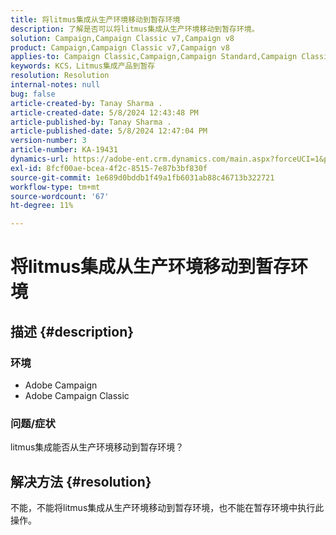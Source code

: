 ```yaml
---
title: 将litmus集成从生产环境移动到暂存环境
description: 了解是否可以将litmus集成从生产环境移动到暂存环境。
solution: Campaign,Campaign Classic v7,Campaign v8
product: Campaign,Campaign Classic v7,Campaign v8
applies-to: Campaign Classic,Campaign,Campaign Standard,Campaign Classic v7,Campaign v8
keywords: KCS，Litmus集成产品到暂存
resolution: Resolution
internal-notes: null
bug: false
article-created-by: Tanay Sharma .
article-created-date: 5/8/2024 12:43:48 PM
article-published-by: Tanay Sharma .
article-published-date: 5/8/2024 12:47:04 PM
version-number: 3
article-number: KA-19431
dynamics-url: https://adobe-ent.crm.dynamics.com/main.aspx?forceUCI=1&pagetype=entityrecord&etn=knowledgearticle&id=242a3698-380d-ef11-9f8a-6045bd026dc7
exl-id: 8fcf00ae-bcea-4f2c-8515-7e87b3bf830f
source-git-commit: 1e689d0bddb1f49a1fb6031ab88c46713b322721
workflow-type: tm+mt
source-wordcount: '67'
ht-degree: 11%

---
```


# 将litmus集成从生产环境移动到暂存环境

## 描述 {#description}


### 环境

- Adobe Campaign
- Adobe Campaign Classic


### 问题/症状

litmus集成能否从生产环境移动到暂存环境？


## 解决方法 {#resolution}


不能，不能将litmus集成从生产环境移动到暂存环境，也不能在暂存环境中执行此操作。
